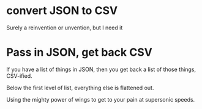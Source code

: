 # convert JSON to CSV

Surely a reinvention or unvention, but I need it

# Pass in JSON, get back CSV

If you have a list of things in JSON, then you get back a list of
those things, CSV-ified.

Below the first level of list, everything else is flattened out.

Using the mighty power of wings to get to your pain at supersonic
speeds.
